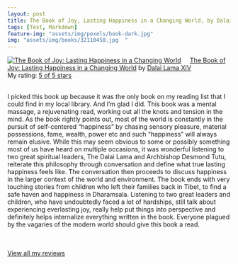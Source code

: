 ```yaml
---
layout: post
title: The Book of Joy, Lasting Happiness in a Changing World, by Dalai Lama XIV             
tags: [Test, Markdown]
feature-img: "assets/img/pexels/book-dark.jpg"             
img: "assets/img/books/32110458.jpg  "
---
```

             
<a href= "https://www.goodreads.com/book/show/32110458-the-book-of-joy" style= "float: left; padding-right: 20px"><img border="0" alt= "The Book of Joy: Lasting Happiness in a Changing World" src= "https://s.gr-assets.com/assets/nophoto/book/111x148-bcc042a9c91a29c1d680899eff700a03.png" /></a><a href="https://www.goodreads.com/book/show/32110458-the-book-of-joy">The Book of Joy: Lasting Happiness in a Changing World</a> by <a href="https://www.goodreads.com/author/show/570218.Dalai_Lama_XIV">Dalai Lama XIV</a><br/> My rating: <a href="https://www.goodreads.com/review/show/2055070125"> 5 of 5 stars</a><br /><br />


I picked this book up because it was the only book on my reading list that I could find in my local library. And I’m glad I did. This book was a mental massage, a rejuvenating read, working out all the knots and tension in the mind. As the book rightly points out, most of the world is constantly in the pursuit of self-centered “happiness” by chasing sensory pleasure, material possessions, fame, wealth, power etc and such “happiness” will always remain elusive. While this may seem obvious to some or possibly something most of us have heard on multiple occasions, it was wonderful listening to two great spiritual leaders, The Dalai Lama and Archbishop Desmond Tutu, reiterate this philosophy through conversation and define what true lasting happiness feels like. The conversation then proceeds to discuss happiness in the larger context of the world and environment. The book ends with very touching stories from children who left their families back in Tibet, to find a safe haven and happiness in Dharamsala. Listening to two great leaders and children, who have undoubtedly faced a lot of hardships, still talk about experiencing everlasting joy, really help put things into perspective and definitely helps internalize everything written in the book. Everyone plagued by the vagaries of the modern world should give this book a read.

<br/><br/><a href="https://www.goodreads.com/review/list/16616412-nandita-damaraju">View all my reviews</a>